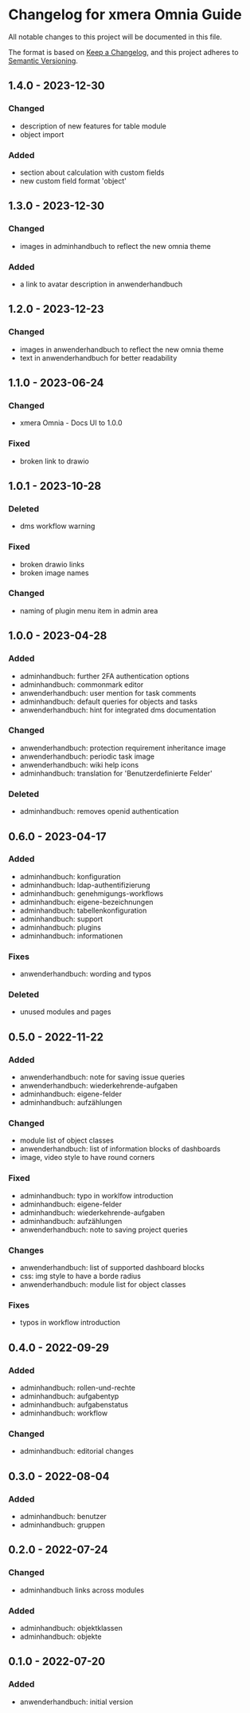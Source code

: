 # Changelog for xmera Omnia Guide

All notable changes to this project will be documented in this file.

The format is based on [Keep a Changelog](https://keepachangelog.com/en/1.0.0/),
and this project adheres to [Semantic Versioning](https://semver.org/spec/v2.0.0.html).

## 1.4.0 - 2023-12-30

### Changed

* description of new features for table module
* object import

### Added

* section about calculation with custom fields
* new custom field format 'object'

## 1.3.0 - 2023-12-30

### Changed

* images in adminhandbuch to reflect the new omnia theme

### Added

* a link to avatar description in anwenderhandbuch

## 1.2.0 - 2023-12-23

### Changed

* images in anwenderhandbuch to reflect the new omnia theme
* text in anwenderhandbuch for better readability

## 1.1.0 - 2023-06-24

### Changed

* xmera Omnia - Docs UI to 1.0.0

### Fixed

* broken link to drawio

## 1.0.1 - 2023-10-28

### Deleted

* dms workflow warning

### Fixed

* broken drawio links
* broken image names

### Changed

* naming of plugin menu item in admin area

## 1.0.0 - 2023-04-28

### Added

* adminhandbuch: further 2FA authentication options
* adminhandbuch: commonmark editor
* anwenderhandbuch: user mention for task comments
* adminhandbuch: default queries for objects and tasks
* anwenderhandbuch: hint for integrated dms documentation

### Changed

* anwenderhandbuch: protection requirement inheritance image
* anwenderhandbuch: periodic task image
* anwenderhandbuch: wiki help icons
* adminhandbuch: translation for 'Benutzerdefinierte Felder'

### Deleted

* adminhandbuch: removes openid authentication

## 0.6.0 - 2023-04-17

### Added

* adminhandbuch: konfiguration
* adminhandbuch: ldap-authentifizierung
* adminhandbuch: genehmigungs-workflows
* adminhandbuch: eigene-bezeichnungen
* adminhandbuch: tabellenkonfiguration
* adminhandbuch: support
* adminhandbuch: plugins
* adminhandbuch: informationen

### Fixes

* anwenderhandbuch: wording and typos

### Deleted

* unused modules and pages

## 0.5.0 - 2022-11-22

### Added

* anwenderhandbuch: note for saving issue queries
* anwenderhandbuch: wiederkehrende-aufgaben
* adminhandbuch: eigene-felder
* adminhandbuch: aufzählungen

### Changed

* module list of object classes
* anwenderhandbuch: list of information blocks of dashboards
* image, video style to have round corners

### Fixed

* adminhandbuch: typo in worklfow introduction
* adminhandbuch: eigene-felder
* adminhandbuch: wiederkehrende-aufgaben
* adminhandbuch: aufzählungen
* anwenderhandbuch: note to saving project queries

### Changes

* anwenderhandbuch: list of supported dashboard blocks
* css: img style to have a borde radius
* anwenderhandbuch: module list for object classes

### Fixes

* typos in workflow introduction

## 0.4.0 - 2022-09-29

### Added

* adminhandbuch: rollen-und-rechte
* adminhandbuch: aufgabentyp
* adminhandbuch: aufgabenstatus
* adminhandbuch: workflow

### Changed

* adminhandbuch: editorial changes

## 0.3.0 - 2022-08-04

### Added

* adminhandbuch: benutzer
* adminhandbuch: gruppen

## 0.2.0 - 2022-07-24

### Changed

* adminhandbuch links across modules

### Added

* adminhandbuch: objektklassen
* adminhandbuch: objekte

## 0.1.0 - 2022-07-20

### Added

* anwenderhandbuch: initial version
